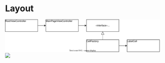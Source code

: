 # Layout
<img src="https://github.com/taitty/SwiftPractice/blob/master/myTableViewFactory/Note/class-layout.drawio.svg">
<img src="https://app.diagrams.net/?libs=general;uml#Htaitty%2FSwiftPractice%2Fmaster%2FmyTableViewFactory%2FNote%2Fclass-layout.drawio.svg">

